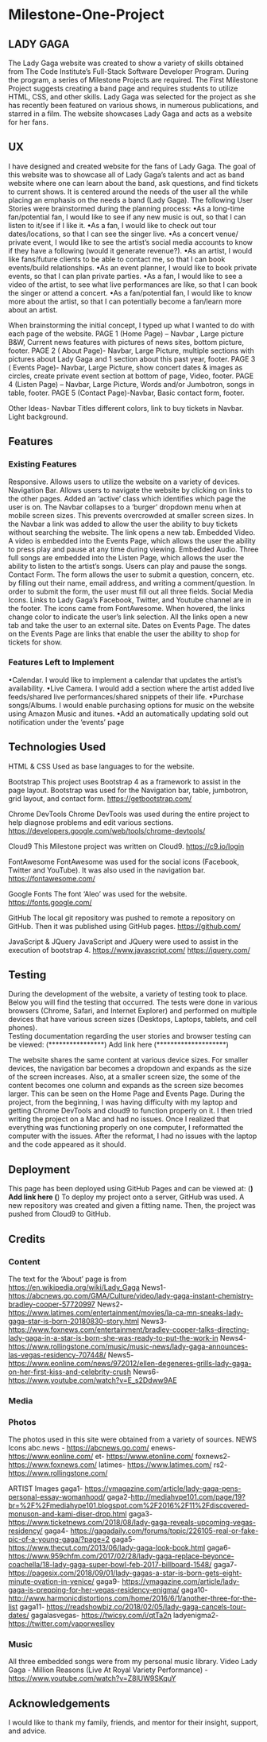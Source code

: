 # Milestone-One-Project
## LADY GAGA
The Lady Gaga website was created to show a variety of skills obtained from The Code Institute’s Full-Stack Software Developer Program. During the program, a series of Milestone Projects are required. The First Milestone Project suggests creating a band page and requires students to utilize HTML, CSS, and other skills.
Lady Gaga was selected for the project as she has recently been featured on various shows, in numerous publications, and starred in a film. The website showcases Lady Gaga and acts as a website for her fans.

## UX
I have designed and created website for the fans of Lady Gaga. The goal of this website was to showcase all of Lady Gaga’s talents and act as band website where one can learn about the band, ask questions, and find tickets to current shows. It is centered around the needs of the user all the while placing an emphasis on the needs a band (Lady Gaga).
The following User Stories were brainstormed during the planning process: 
•As a long-time fan/potential fan, I would like to see if any new music is out, so that I can listen to it/see if I like it.
•As a fan, I would like to check out tour dates/locations, so that I can see the singer live.
•As a concert venue/ private event, I would like to see the artist’s social media accounts to know if they have a following (would it generate revenue?).
•As an artist, I would like fans/future clients to be able to contact me, so that I can book events/build relationships. 
•As an event planner, I would like to book private events, so that I can plan private parties. 
•As a fan, I would like to see a video of the artist, to see what live performances are like, so that I can book the singer or attend a concert.
•As a fan/potential fan, I would like to know more about the artist, so that I can potentially become a fan/learn more about an artist.

When brainstorming the initial concept, I typed up what I wanted to do with each page of the website. 
PAGE 1 (Home Page) – Navbar , Large picture B&W, Current news features with pictures of news sites, bottom picture, footer. 
PAGE 2 ( About Page)- Navbar, Large Picture, multiple sections with pictures about Lady Gaga and 1 section about this past year, footer. 
PAGE 3 ( Events Page)- Navbar, Large Picture, show concert dates & images as circles, create private event section at bottom of page, Video, footer. 
PAGE 4 (Listen Page) – Navbar, Large Picture, Words and/or Jumbotron, songs in table, footer.
PAGE 5 (Contact Page)-Navbar, Basic contact form, footer. 

Other Ideas- Navbar Titles different colors, link to buy tickets in Navbar. Light background.

## Features
### Existing Features
Responsive. Allows users to utilize the website on a variety of devices.
Navigation Bar. Allows users to navigate the website by clicking on links to the other pages. Added an ‘active’ class which identifies which page the user is on. The Navbar collapses to a ‘burger’ dropdown menu when at mobile screen sizes. This prevents overcrowded at smaller screen sizes. In the Navbar a link was added to allow the user the ability to buy tickets without searching the website. The link opens a new tab.
Embedded Video. A video is embedded into the Events Page, which allows the user the ability to press play and pause at any time during viewing.
Embedded Audio. Three full songs are embedded into the Listen Page, which allows the user the ability to listen to the artist’s songs. Users can play and pause the songs. 
Contact Form. The form allows the user to submit a question, concern, etc. by filling out their name, email address, and writing a comment/question. In order to submit the form, the user must fill out all three fields.
Social Media Icons. Links to Lady Gaga’s Facebook, Twitter, and Youtube channel are in the footer. The icons came from FontAwesome. When hovered, the links change color to indicate the user’s link selection. All the links open a new tab and take the user to an external site.
Dates on Events Page. The dates on the Events Page are links that enable the user the ability to shop for tickets for show.

 ### Features Left to Implement
•Calendar. I would like to implement a calendar that updates the artist’s availability. 
•Live Camera. I would add a section where the artist added live feeds/shared live performances/shared snippets of their life.
•Purchase songs/Albums. I would enable purchasing options for music on the website using Amazon Music and itunes. 
•Add an automatically updating sold out notification under the ‘events’ page

## Technologies Used
HTML & CSS 
Used as base languages to for the website.

Bootstrap
This project uses Bootstrap 4 as a framework to assist in the page layout. Bootstrap was used for the Navigation bar, table, jumbotron, grid layout, and contact form. https://getbootstrap.com/

Chrome DevTools
Chrome DevTools was used during the entire project to help diagnose problems and edit various sections. 
https://developers.google.com/web/tools/chrome-devtools/

Cloud9
This Milestone project was written on Cloud9. 
https://c9.io/login

FontAwesome
FontAwesome was used for the social icons (Facebook, Twitter and YouTube). It was also used in the navigation bar. 
https://fontawesome.com/

Google Fonts
The font ‘Aleo’ was used for the website. 
https://fonts.google.com/

GitHub
The local git repository was pushed to remote a repository on GitHub.  Then it was published using GitHub pages. 
https://github.com/

JavaScript & JQuery
JavaScript and JQuery were used to assist in the execution of bootstrap 4. https://www.javascript.com/    https://jquery.com/

## Testing
During the development of the website, a variety of testing took to place. Below you will find the testing that occurred. The tests were done in various browsers (Chrome, Safari, and Internet Explorer) and performed on multiple devices that have various screen sizes (Desktops, Laptops, tablets, and cell phones).  
Testing documentation regarding the user stories and browser testing can be viewed: 
(****************) Add link here (********************)

The website shares the same content at various device sizes. For smaller devices, the navigation bar becomes a dropdown and expands as the size of the screen increases. Also, at a smaller screen size, the some of the content becomes one column and expands as the screen size becomes larger. This can be seen on the Home Page and Events Page.
During the project, from the beginning, I was having difficulty with my laptop and getting Chrome DevTools and cloud9 to function properly on it. I then tried writing the project on a Mac and had no issues. Once I realized that everything was functioning properly on one computer, I reformatted the computer with the issues. After the reformat, I had no issues with the laptop and the code appeared as it should.

## Deployment
This page has been deployed using GitHub Pages and can be viewed at:
(************)  Add link here (************)
To deploy my project onto a server, GitHub was used. A new repository was created and given a fitting name. Then, the project was pushed from Cloud9 to GitHub.

## Credits
### Content
The text for the ‘About’ page is from https://en.wikipedia.org/wiki/Lady_Gaga
News1- https://abcnews.go.com/GMA/Culture/video/lady-gaga-instant-chemistry-bradley-cooper-57720997
News2- https://www.latimes.com/entertainment/movies/la-ca-mn-sneaks-lady-gaga-star-is-born-20180830-story.html
News3- https://www.foxnews.com/entertainment/bradley-cooper-talks-directing-lady-gaga-in-a-star-is-born-she-was-ready-to-put-the-work-in
News4- https://www.rollingstone.com/music/music-news/lady-gaga-announces-las-vegas-residency-707448/
News5- https://www.eonline.com/news/972012/ellen-degeneres-grills-lady-gaga-on-her-first-kiss-and-celebrity-crush
News6- https://www.youtube.com/watch?v=E_s2Ddww9AE

### Media
### Photos
The photos used in this site were obtained from a variety of sources.
NEWS Icons
	abc.news - https://abcnews.go.com/
	enews- https://www.eonline.com/
	et- https://www.etonline.com/
	foxnews2- https://www.foxnews.com/
	latimes- https://www.latimes.com/
	rs2- https://www.rollingstone.com/

ARTIST Images
gaga1- https://vmagazine.com/article/lady-gaga-pens-personal-essay-womanhood/
gaga2-http://mediahype101.com/page/19?br=%2F%2Fmediahype101.blogspot.com%2F2016%2F11%2Fdiscovered-monuson-and-kami-diser-drop.html
gaga3- https://www.ticketnews.com/2018/08/lady-gaga-reveals-upcoming-vegas-residency/
gaga4- https://gagadaily.com/forums/topic/226105-real-or-fake-pic-of-a-young-gaga/?page=2
gaga5- https://www.thecut.com/2013/06/lady-gaga-look-book.html
gaga6- https://www.959chfm.com/2017/02/28/lady-gaga-replace-beyonce-coachella/18-lady-gaga-super-bowl-feb-2017-billboard-1548/
gaga7- https://pagesix.com/2018/09/01/lady-gagas-a-star-is-born-gets-eight-minute-ovation-in-venice/
gaga9- https://vmagazine.com/article/lady-gaga-is-prepping-for-her-vegas-residency-enigma/
gaga10- http://www.harmonicdistortions.com/home/2016/6/1/another-three-for-the-list
gaga11- https://readshowbiz.co/2018/02/05/lady-gaga-cancels-tour-dates/
gagalasvegas- https://twicsy.com/i/qtTa2n
ladyenigma2- https://twitter.com/vaporweslley

### Music
All three embedded songs were from my personal music library.
Video
Lady Gaga - Million Reasons (Live At Royal Variety Performance) - https://www.youtube.com/watch?v=Z8lUW9SKquY


## Acknowledgements
I would like to thank my family, friends, and mentor for their insight, support, and advice. 
